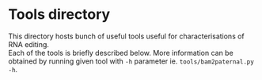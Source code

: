 # Tools directory
This directory hosts bunch of useful tools useful for characterisations of RNA editing.  
Each of the tools is briefly described below.
More information can be obtained by running given tool with `-h` parameter ie. `tools/bam2paternal.py -h`.

